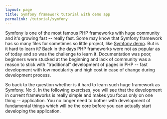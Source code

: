 ```yaml
---
layout: page
title: Symfony framework tutorial with demo app
permalink: /tutorial/symfony
---
```


Symfony is one of the most famous PHP frameworks with huge community and it's growing fast -- really fast. Some may know that Symfony framework has so many files for sometimes so little project, like [Symfony demo](https://github.com/symfony/demo). But is it hard to learn it? Back in the days PHP frameworks were not as popular as of today and so was the challenge to learn it. Documentation was poor, beginners were stucked at the beginning and lack of community was a reason to stick with "traditional" development of pages in PHP -- fast development with low modularity and high cost in case of change during development process.

So back to the question whether is it hard to learn such huge framework as Symfony. No :). In the following exercises, you will see that the development in current frameworks is really simple and makes you focus only on one thing -- application. You no longer need to bother with development of fundamental things which will be the core before you can actually start developing the application.
